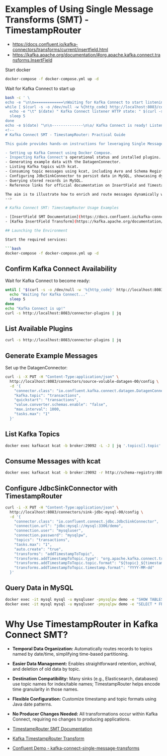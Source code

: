 <!--
# Kafka Connect SMT Usage Examples - TimestampRouter

This document presents practical examples of how to use Single Message Transforms (SMT) in Kafka Connect, focusing on the use of `TimestampRouter` for timestamp-based message routing. The following topics are covered:

- Initializing the Docker environment with Kafka Connect.
- Checking the status of Kafka Connect and available plugins.
- Using the DatagenConnector to generate sample messages.
- Listing Kafka topics using kcat.
- Consuming messages from topics with kcat, including Avro and Schema Registry support.
- Configuring the JdbcSinkConnector for data persistence in MySQL, demonstrating the use of the SMT `TimestampRouter` to create dynamic topics based on timestamp.
- Querying persisted data in MySQL.
- References to official documentation for the SMTs used, including InsertField and TimestampRouter.

The goal is to demonstrate how to enrich and dynamically route messages in data pipelines using Kafka Connect, making it easier to organize and partition data by date or other temporal criteria.
-->

# Examples of Using Single Message Transforms (SMT) - TimestampRouter

- https://docs.confluent.io/kafka-connectors/transforms/current/insertfield.html
- https://kafka.apache.org/documentation/#org.apache.kafka.connect.transforms.InsertField 

Start docker

```bash
docker-compose -f docker-compose.yml up -d
```

Wait for Kafka Connect to start up

```bash
bash -c ' \
echo -e "\n\n=============\nWaiting for Kafka Connect to start listening on localhost ⏳\n=============\n"
while [ $(curl -s -o /dev/null -w %{http_code} http://localhost:8083/connectors) -ne 200 ] ; do
  echo -e "\t" $(date) " Kafka Connect listener HTTP state: " $(curl -s -o /dev/null -w %{http_code} http://localhost:8083/connectors) " (waiting for 200)"
  sleep 5
done
echo -e $(date) "\n\n--------------\n\o/ Kafka Connect is ready! Listener HTTP state: " $(curl -s -o /dev/null -w %{http_code} http://localhost:-+-+-+-+-+
<!--
# Kafka Connect SMT - TimestampRouter: Practical Guide

This guide provides hands-on instructions for leveraging Single Message Transforms (SMT) in Kafka Connect, with an emphasis on the `TimestampRouter` transform for routing messages based on their timestamps. Covered topics include:

- Setting up Kafka Connect using Docker Compose.
- Inspecting Kafka Connect's operational status and installed plugins.
- Generating example data with the DatagenConnector.
- Listing Kafka topics with kcat.
- Consuming topic messages using kcat, including Avro and Schema Registry integration.
- Configuring JdbcSinkConnector to persist data in MySQL, showcasing dynamic topic creation with `TimestampRouter`.
- Querying stored records in MySQL.
- Reference links for official documentation on InsertField and TimestampRouter SMTs.

The aim is to illustrate how to enrich and route messages dynamically within Kafka Connect pipelines, supporting data organization and partitioning by time or other temporal attributes.
-->

# Kafka Connect SMT: TimestampRouter Usage Examples

- [InsertField SMT Documentation](https://docs.confluent.io/kafka-connectors/transforms/current/insertfield.html)
- [Kafka InsertField Transform](https://kafka.apache.org/documentation/#org.apache.kafka.connect.transforms.InsertField)

## Launching the Environment

Start the required services:

```bash
docker-compose -f docker-compose.yml up -d
```

## Confirm Kafka Connect Availability

Wait for Kafka Connect to become ready:

```bash
until [ "$(curl -s -o /dev/null -w '%{http_code}' http://localhost:8083/connectors)" -eq 200 ]; do
  echo "Waiting for Kafka Connect..."
  sleep 5
done
echo "Kafka Connect is up!"
curl -s http://localhost:8083/connector-plugins | jq
```

## List Available Plugins

```bash
curl -s http://localhost:8083/connector-plugins | jq
```

## Generate Example Messages

Set up the DatagenConnector:

```bash
curl -i -X PUT -H "Content-Type:application/json" \
  http://localhost:8083/connectors/source-voluble-datagen-00/config \
  -d '{
    "connector.class": "io.confluent.kafka.connect.datagen.DatagenConnector",
    "kafka.topic": "transactions",
    "quickstart": "transactions",
    "value.converter.schemas.enable": "false",
    "max.interval": 1000,
    "tasks.max": "1"
  }'
```

## List Kafka Topics

```bash
docker exec kafkacat kcat -b broker:29092 -L -J | jq '.topics[].topic' | sort
```

## Consume Messages with kcat

```bash
docker exec kafkacat kcat -b broker:29092 -r http://schema-registry:8081 -s key=s -s value=avro -t transactions -C -c1 -o beginning -u -q -J | jq '.'
```

## Configure JdbcSinkConnector with TimestampRouter

```bash
curl -i -X PUT -H "Content-Type:application/json" \
  http://localhost:8083/connectors/sink-jdbc-mysql-00/config \
  -d '{
    "connector.class": "io.confluent.connect.jdbc.JdbcSinkConnector",
    "connection.url": "jdbc:mysql://mysql:3306/demo",
    "connection.user": "mysqluser",
    "connection.password": "mysqlpw",
    "topics": "transactions",
    "tasks.max": "1",
    "auto.create": "true",
    "transforms": "addTimestampToTopic",
    "transforms.addTimestampToTopic.type": "org.apache.kafka.connect.transforms.TimestampRouter",
    "transforms.addTimestampToTopic.topic.format": "${topic}_${timestamp}",
    "transforms.addTimestampToTopic.timestamp.format": "YYYY-MM-dd"
  }'
```

## Query Data in MySQL

```bash
docker exec -it mysql mysql -u mysqluser -pmysqlpw demo -e "SHOW TABLES;"
docker exec -it mysql mysql -u mysqluser -pmysqlpw demo -e "SELECT * FROM \`transactions_2025-09-13\`;"
```

# Why Use TimestampRouter in Kafka Connect SMT?

- **Temporal Data Organization:** Automatically routes records to topics named by date/time, simplifying time-based partitioning.
- **Easier Data Management:** Enables straightforward retention, archival, and deletion of old data by topic.
- **Destination Compatibility:** Many sinks (e.g., Elasticsearch, databases) use topic names for index/table names; TimestampRouter helps encode time granularity in those names.
- **Flexible Configuration:** Customize timestamp and topic formats using Java date patterns.
- **No Producer Changes Needed:** All transformations occur within Kafka Connect, requiring no changes to producing applications.

- [TimestampRouter SMT Documentation](https://docs.confluent.io/kafka-connectors/transforms/current/timestamprouter.html)
- [Kafka TimestampRouter Transform](https://kafka.apache.org/documentation/#org.apache.kafka.connect.transforms.TimestampRouter)
- [Confluent Demo - kafka-connect-single-message-transforms](https://github.com/confluentinc/demo-scene/blob/master/kafka-connect-single-message-transforms/day7.adoc)